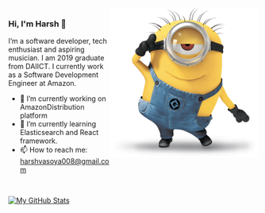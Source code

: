 <!--
**harshvasoya008/harshvasoya008** is a ✨ _special_ ✨ repository because its `README.md` (this file) appears on your GitHub profile.

Here are some ideas to get you started:

- 👯 I’m looking to collaborate on ...
- 🤔 I’m looking for help with ...
- 💬 Ask me about ...
- 📫 How to reach me: ...
- 😄 Pronouns: ...
- ⚡ Fun fact: ...

<h3>🛠 Tech Stack</h3>

- 💻 &nbsp; Python | Java | C++ | R (Statistics) | MATLAB
- 🌐 &nbsp; HTML | CSS | JavaScript | Bootstrap | Node.js | ReactJS
- 🛢 &nbsp; MySQL | MongoDB
- 🔧 &nbsp; Git | Markdown | Selenium | Tidyverse
- 🖥 &nbsp; Illustrator| Photoshop | InDesign
-->

<img align="right" src="https://github.com/harshvasoya008/harshvasoya008/blob/master/minion-menu.png" width="300"/>

### Hi, I'm Harsh 👋

I’m a software developer, tech enthusiast and aspiring musician. I am 2019 graduate from DAIICT. I currently work as a Software Development Engineer at Amazon. 

- 🔭  I’m currently working on AmazonDistribution platform
- 🌱  I’m currently learning Elasticsearch and React framework.
- 📫  How to reach me: harshvasoya008@gmail.com

<br/>

[![My GitHub Stats](https://github-readme-stats.vercel.app/api?username=harshvasoya008&show_icons=true)](https://github.com/harshvasoya008)
